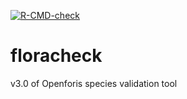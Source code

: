 <!-- badges: start -->
[![R-CMD-check](https://github.com/openforis/floracheck/actions/workflows/R-CMD-check.yaml/badge.svg)](https://github.com/openforis/floracheck/actions/workflows/R-CMD-check.yaml)
<!-- badges: end -->

# floracheck
v3.0 of Openforis species validation tool
